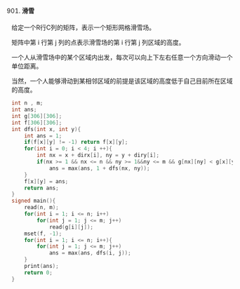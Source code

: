 901. #### 滑雪

给定一个R行C列的矩阵，表示一个矩形网格滑雪场。

矩阵中第 i 行第 j 列的点表示滑雪场的第 i 行第 j 列区域的高度。

一个人从滑雪场中的某个区域内出发，每次可以向上下左右任意一个方向滑动一个单位距离。

当然，一个人能够滑动到某相邻区域的前提是该区域的高度低于自己目前所在区域的高度。

```cpp
int n , m;
int ans;
int g[306][306];
int f[306][306];
int dfs(int x, int y){
    int ans = 1;
    if(f[x][y] != -1) return f[x][y];
    for(int i = 0; i < 4; i ++){
        int nx = x + dirx[i], ny = y + diry[i];
        if(nx >= 1 && nx <= n && ny >= 1&&ny <= m && g[nx][ny] < g[x][y])
            ans = max(ans, 1 + dfs(nx, ny));
    }
    f[x][y] = ans;
    return ans;
}
signed main(){
    read(n, m);
    for(int i = 1; i <= n; i++)
        for(int j = 1; j <= m; j++)
            read(g[i][j]);
    mset(f, -1);
    for(int i = 1; i <= n; i++){
        for(int j = 1; j <= m; j++)
            ans = max(ans, dfs(i, j));
    }
    print(ans);
    return 0;
}
```

